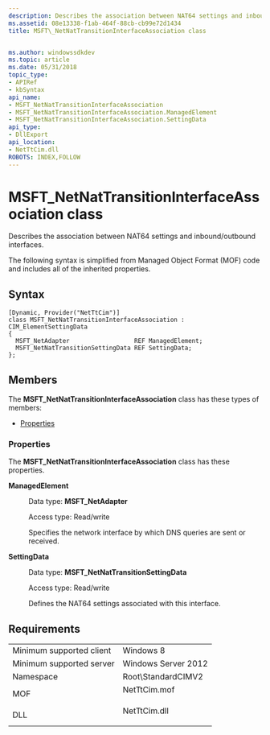 ```yaml
---
description: Describes the association between NAT64 settings and inbound/outbound interfaces.
ms.assetid: 08e13338-f1ab-464f-88cb-cb99e72d1434
title: MSFT\_NetNatTransitionInterfaceAssociation class


ms.author: windowssdkdev
ms.topic: article
ms.date: 05/31/2018
topic_type: 
- APIRef
- kbSyntax
api_name: 
- MSFT_NetNatTransitionInterfaceAssociation
- MSFT_NetNatTransitionInterfaceAssociation.ManagedElement
- MSFT_NetNatTransitionInterfaceAssociation.SettingData
api_type: 
- DllExport
api_location: 
- NetTtCim.dll
ROBOTS: INDEX,FOLLOW
---
```


# MSFT\_NetNatTransitionInterfaceAssociation class

Describes the association between NAT64 settings and inbound/outbound interfaces.

The following syntax is simplified from Managed Object Format (MOF) code and includes all of the inherited properties.

## Syntax

``` syntax
[Dynamic, Provider("NetTtCim")]
class MSFT_NetNatTransitionInterfaceAssociation : CIM_ElementSettingData
{
  MSFT_NetAdapter                  REF ManagedElement;
  MSFT_NetNatTransitionSettingData REF SettingData;
};
```

## Members

The **MSFT\_NetNatTransitionInterfaceAssociation** class has these types of members:

-   [Properties](#properties)

### Properties

The **MSFT\_NetNatTransitionInterfaceAssociation** class has these properties.

<dl> <dt>

**ManagedElement**
</dt> <dd> <dl> <dt>

Data type: **MSFT\_NetAdapter**
</dt> <dt>

Access type: Read/write
</dt> </dl>

Specifies the network interface by which DNS queries are sent or received.

</dd> <dt>

**SettingData**
</dt> <dd> <dl> <dt>

Data type: **MSFT\_NetNatTransitionSettingData**
</dt> <dt>

Access type: Read/write
</dt> </dl>

Defines the NAT64 settings associated with this interface.

</dd> </dl>

## Requirements



|                                     |                                                                                         |
|-------------------------------------|-----------------------------------------------------------------------------------------|
| Minimum supported client<br/> | Windows 8<br/>                                                                    |
| Minimum supported server<br/> | Windows Server 2012<br/>                                                          |
| Namespace<br/>                | Root\\StandardCIMV2<br/>                                                          |
| MOF<br/>                      | <dl> <dt>NetTtCim.mof</dt> </dl> |
| DLL<br/>                      | <dl> <dt>NetTtCim.dll</dt> </dl> |



 

 




